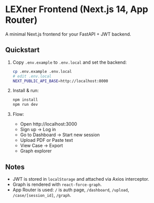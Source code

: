 # LEXner Frontend (Next.js 14, App Router)

A minimal Next.js frontend for your FastAPI + JWT backend.

## Quickstart

1. Copy `.env.example` to `.env.local` and set the backend:
   ```bash
   cp .env.example .env.local
   # edit .env.local
   NEXT_PUBLIC_API_BASE=http://localhost:8000
   ```

2. Install & run:
   ```bash
   npm install
   npm run dev
   ```

3. Flow:
   - Open http://localhost:3000
   - Sign up -> Log in
   - Go to Dashboard -> Start new session
   - Upload PDF or Paste text
   - View Case -> Export
   - Graph explorer

## Notes

- JWT is stored in `localStorage` and attached via Axios interceptor.
- Graph is rendered with `react-force-graph`.
- App Router is used: `/` is auth page, `/dashboard`, `/upload`, `/case/[session_id]`, `/graph`.

